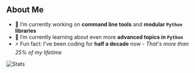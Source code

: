 ## About Me

- 🔭 I’m currently working on **command line tools** and **modular `Python` libraries**
- 🌱 I’m currently learning about even more **advanced topics in `Python`**
- ⚡ Fun fact: I've been coding for **half a decade** now - _That's more than 25% of my lifetime_

![Stats](https://github-readme-stats.vercel.app/api?username=Havsalt&hide=prs,issues,contribs&theme=vue-dark&show_icons=true)
